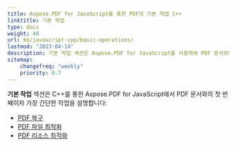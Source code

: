 ```yaml
---
title: Aspose.PDF for JavaScript를 통한 PDF의 기본 작업 C++ 
linktitle: 기본 작업
type: docs
weight: 40
url: ko/javascript-cpp/basic-operations/
lastmod: "2023-04-14"
description: 기본 작업 섹션은 Aspose.PDF for JavaScript를 사용하여 PDF 문서와의 가장 간단한 작업의 가능성을 설명합니다.
sitemap:
    changefreq: "weekly"
    priority: 0.7
---
```


**기본 작업** 섹션은 C++를 통한 Aspose.PDF for JavaScript에서 PDF 문서와의 첫 번째이자 가장 간단한 작업을 설명합니다:

- [PDF 복구](/pdf/javascript-cpp/repair-pdf/)
- [PDF 파일 최적화](/pdf/javascript-cpp/optimize-pdf/)
- [PDF 리소스 최적화](/pdf/javascript-cpp/optimize-pdf-resources/)